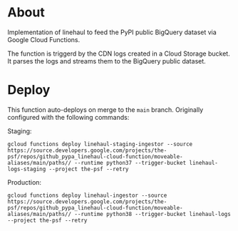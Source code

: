 # About

Implementation of linehaul to feed the PyPI public BigQuery dataset via Google Cloud Functions.

The function is triggerd by the CDN logs created in a Cloud Storage bucket. It parses the logs and streams them to the BigQuery public dataset.

# Deploy

This function auto-deploys on merge to the `main` branch. Originally configured with the following commands:

Staging:
```
gcloud functions deploy linehaul-staging-ingestor --source https://source.developers.google.com/projects/the-psf/repos/github_pypa_linehaul-cloud-function/moveable-aliases/main/paths// --runtime python37 --trigger-bucket linehaul-logs-staging --project the-psf --retry
```

Production:
```
gcloud functions deploy linehaul-ingestor --source https://source.developers.google.com/projects/the-psf/repos/github_pypa_linehaul-cloud-function/moveable-aliases/main/paths// --runtime python38 --trigger-bucket linehaul-logs --project the-psf --retry
```
